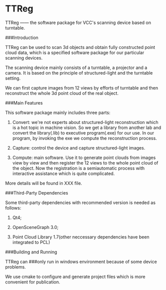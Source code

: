 TTReg
=====

TTReg —— the software package for VCC's scanning device based on turntable.

###Introduction

TTReg can be used to scan 3d objects and obtain fully constructed point cloud data, which is 
a specified software package for our particular scanning devices. 

The scanning device mainly consists of a turntable, a projector and a camera. It is based on
the principle of structured-light and the turntable setting. 

We can first capture images from 12 views by efforts of turntable and then reconstruct 
the whole 3d point cloud of the real object.

###Main Features

This software package mainly includes three parts: 

1) Convert: we're not experts about structured-light reconstruction which is a hot topic in machine vision. So we get
a library from another lab and convert the library(.lib) to executive program(.exe) for our use. In our program, by 
invoking the exe we compute the reconstruction process.

2) Capture: control the device and capture structured-light images.

3) Compute: main software. Use it to generate point clouds from images view by view and then register the 12 views to 
the whole point cloud of the object. Now the registration is a semiautomatic process with interactive assistance which is quite complicated.

More details will be found in XXX file.

###Third-Party Dependencies

Some third-party dependencies with recommended version is needed as follows:

1) Qt4; 

2) OpenSceneGraph 3.0; 

3) Point Cloud Library 1.7(other neccessary dependencies have been integrated to PCL)

###Building and Running

TTReg can ###only run in windows environment because of some device problems. 

We use cmake to configure and generate project files which is more convenient for publication.




